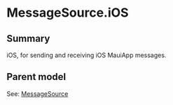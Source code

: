 # MessageSource.iOS

## Summary

iOS, for sending and receiving iOS MauiApp messages.

## Parent model

See: [MessageSource](MessageSource.md)